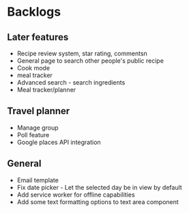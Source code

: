 # Backlogs

## Later features

- Recipe review system, star rating, commentsn
- General page to search other people's public recipe
- Cook mode
- meal tracker
- Advanced search - search ingredients
- Meal tracker/planner

## Travel planner

- Manage group
- Poll feature
- Google places API integration

## General

- Email template
- Fix date picker - Let the selected day be in view by default
- Add service worker for offline capabilities
- Add some text formatting options to text area component
